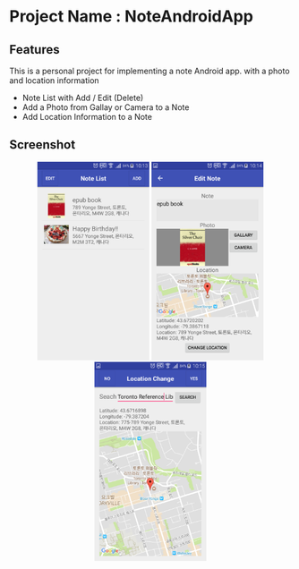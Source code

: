 # Project Name : NoteAndroidApp

## Features

This is a personal project for implementing a note Android app. with a photo and location information  

- Note List with Add / Edit (Delete)
- Add a Photo from Gallay or Camera to a Note
- Add Location Information to a Note

## Screenshot

<p align="center">
  <img src="screenshot/Screenshot_1.png" width="200"/>
  <img src="screenshot/Screenshot_2.png" width="200"/>
  <img src="screenshot/Screenshot_3.png" width="200"/>
</p>
